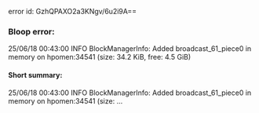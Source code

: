 error id: GzhQPAXO2a3KNgv/6u2i9A==
### Bloop error:

25/06/18 00:43:00 INFO BlockManagerInfo: Added broadcast_61_piece0 in memory on hpomen:34541 (size: 34.2 KiB, free: 4.5 GiB)
#### Short summary: 

25/06/18 00:43:00 INFO BlockManagerInfo: Added broadcast_61_piece0 in memory on hpomen:34541 (size: ...